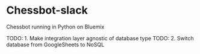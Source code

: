 # Chessbot-slack
Chessbot running in Python on Bluemix

TODO: 1. Make integration layer agnostic of database type 
TODO: 2. Switch database from GoogleSheets to NoSQL
